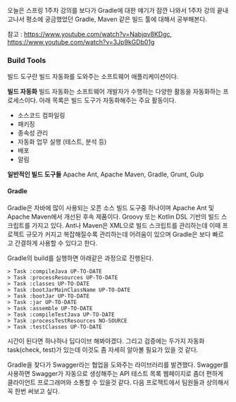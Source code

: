 오늘은 스프링 1주차 강의를 보다가 Gradle에 대한 얘기가 잠깐 나와서 1주차 강의 끝내고나서 평소에 궁금했었던 Gradle, Maven 같은 빌드 툴에 대해서 공부해본다.

참고 : https://www.youtube.com/watch?v=Nabjqv8KDgc, 
https://www.youtube.com/watch?v=3Jp9kGDb01g

### Build Tools

빌드 도구란 빌드 자동화를 도와주는 소프트웨어 애플리케이션이다.

**빌드 자동화**
빌드 자동화는 소프트웨어 개발자가 수행하는 다양한 활동을 자동화하는 프로세스이다.
아래 목록은 빌드 도구가 자동화해주는 주요 활동이다.

- 소스코드 컴파일링
- 패키징
- 종속성 관리
- 자동화 업무 실행 (테스트, 분석 등)
- 배포
- 알림

**일반적인 빌드 도구들**
Apache Ant, Apache Maven, Gradle, Grunt, Gulp

#### Gradle

Gradle은 자바에 많이 사용되는 오픈 소스 빌드 도구중 하나이며 Apache Ant 및 Apache Maven에서 개선된 후속 제품이다.
Groovy 또는 Kotlin DSL 기반의 빌드 스크립트를 가지고 있다. 
Ant나 Maven은 XML으로 빌드 스크립트를 관리하는데 이때 프로젝트 규모가 커지고 복잡해질수록 관리하는데 어려움이 있으며 Gradle은 보다 빠르고 간결하게 사용할 수 있다고 한다.

Gradle의 build를 실행하면 아래같은 과정으로 진행된다.

```
> Task :compileJava UP-TO-DATE
> Task :processResources UP-TO-DATE
> Task :classes UP-TO-DATE
> Task :bootJarMainClassName UP-TO-DATE
> Task :bootJar UP-TO-DATE
> Task :jar UP-TO-DATE
> Task :assemble UP-TO-DATE
> Task :compileTestJava UP-TO-DATE
> Task :processTestResources NO-SOURCE
> Task :testClasses UP-TO-DATE
```

시간이 된다면 하나하나 딥다이브 해봐야겠다. 
그리고 검증에는 두가지 자동화 task(check, test)가 있는데 이것도 좀 자세히 알아볼 필요가 있을 것 같다.

Gradle을 찾다가 Swagger라는 협업을 도와주는 라이브러리를 발견했다.
Swagger를 사용하면 Swagger가 자동으로 생성해주는 API 테스트 목록 웹페이지로 좀더 편하게 클라이언트 프로그래머와 소통할 수 있을것 같다.
다음 프로젝트에서 팀원들과 상의해서 꼭 한번 써보고 싶다.

